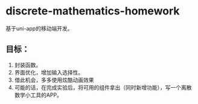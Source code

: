 # discrete-mathematics-homework

基于uni-app的移动端开发。

## 目标：
1. 封装函数。
2. 界面优化，增加输入选择性。
3. 借此机会，多多使用炫酷动画效果
4. 可能的话，在完成实验后，将可用的组件拿出（同时新增功能），写一个离散数学小工具的APP。
